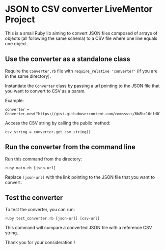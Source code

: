 # JSON to CSV converter LiveMentor Project

This is a small Ruby lib aiming to convert JSON files composed of arrays of objects (all following the same schema) to a CSV file where one line equals one object.

## Use the converter as a standalone class

Require the `converter.rb` file with `require_relative 'converter'` (if you are in the same directory).

Instantiate the `Converter` class by passing a url pointing to the JSON file that you want to convert to CSV as a param.

Example:

    converter = Converter.new("https://gist.githubusercontent.com/romsssss/6b8bc16cfd015e2587ef6b4c5ee0f232/raw/f74728a6ac05875dafb882ae1ec1deaae4d0ed4b/users.json")

Access the CSV string by calling the public method:

    csv_string = converter.get_csv_string()

## Run the converter from the command line

Run this command from the directory:

    ruby main.rb [json-url]

Replace `[json-url]` with the link pointing to the JSON file that you want to convert.

## Test the converter

To test the converter, you can run:

	ruby test_converter.rb [json-url] [csv-url]

This command will compare a converted JSON file with a reference CSV string.


Thank you for your consideration !